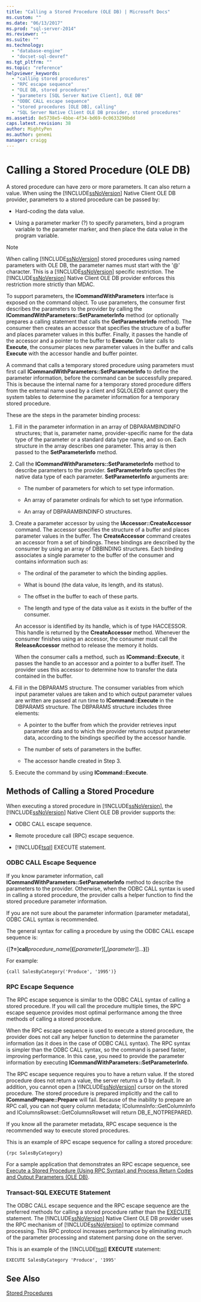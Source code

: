 ```yaml
---
title: "Calling a Stored Procedure (OLE DB) | Microsoft Docs"
ms.custom: ""
ms.date: "06/13/2017"
ms.prod: "sql-server-2014"
ms.reviewer: ""
ms.suite: ""
ms.technology: 
  - "database-engine"
  - "docset-sql-devref"
ms.tgt_pltfrm: ""
ms.topic: "reference"
helpviewer_keywords: 
  - "calling stored procedures"
  - "RPC escape sequence"
  - "OLE DB, stored procedures"
  - "parameters [SQL Server Native Client], OLE DB"
  - "ODBC CALL escape sequence"
  - "stored procedures [OLE DB], calling"
  - "SQL Server Native Client OLE DB provider, stored procedures"
ms.assetid: 8e5738e5-4bbe-4f34-bd69-0c0633290bdd
caps.latest.revision: 38
author: MightyPen
ms.author: genemi
manager: craigg
---
```

# Calling a Stored Procedure (OLE DB)
  A stored procedure can have zero or more parameters. It can also return a value. When using the [!INCLUDE[ssNoVersion](../../../includes/ssnoversion-md.md)] Native Client OLE DB provider, parameters to a stored procedure can be passed by:  
  
-   Hard-coding the data value.  
  
-   Using a parameter marker (?) to specify parameters, bind a program variable to the parameter marker, and then place the data value in the program variable.  
  
> [!NOTE]  
>  When calling [!INCLUDE[ssNoVersion](../../../includes/ssnoversion-md.md)] stored procedures using named parameters with OLE DB, the parameter names must start with the '@' character. This is a [!INCLUDE[ssNoVersion](../../../includes/ssnoversion-md.md)] specific restriction. The [!INCLUDE[ssNoVersion](../../../includes/ssnoversion-md.md)] Native Client OLE DB provider enforces this restriction more strictly than MDAC.  
  
 To support parameters, the **ICommandWithParameters** interface is exposed on the command object. To use parameters, the consumer first describes the parameters to the provider by calling the **ICommandWithParameters::SetParameterInfo** method (or optionally prepares a calling statement that calls the **GetParameterInfo** method). The consumer then creates an accessor that specifies the structure of a buffer and places parameter values in this buffer. Finally, it passes the handle of the accessor and a pointer to the buffer to **Execute**. On later calls to **Execute**, the consumer places new parameter values in the buffer and calls **Execute** with the accessor handle and buffer pointer.  
  
 A command that calls a temporary stored procedure using parameters must first call **ICommandWithParameters::SetParameterInfo** to define the parameter information, before the command can be successfully prepared. This is because the internal name for a temporary stored procedure differs from the external name used by a client and SQLOLEDB cannot query the system tables to determine the parameter information for a temporary stored procedure.  
  
 These are the steps in the parameter binding process:  
  
1.  Fill in the parameter information in an array of DBPARAMBINDINFO structures; that is, parameter name, provider-specific name for the data type of the parameter or a standard data type name, and so on. Each structure in the array describes one parameter. This array is then passed to the **SetParameterInfo** method.  
  
2.  Call the **ICommandWithParameters::SetParameterInfo** method to describe parameters to the provider. **SetParameterInfo** specifies the native data type of each parameter. **SetParameterInfo** arguments are:  
  
    -   The number of parameters for which to set type information.  
  
    -   An array of parameter ordinals for which to set type information.  
  
    -   An array of DBPARAMBINDINFO structures.  
  
3.  Create a parameter accessor by using the **IAccessor::CreateAccessor** command. The accessor specifies the structure of a buffer and places parameter values in the buffer. The **CreateAccessor** command creates an accessor from a set of bindings. These bindings are described by the consumer by using an array of DBBINDING structures. Each binding associates a single parameter to the buffer of the consumer and contains information such as:  
  
    -   The ordinal of the parameter to which the binding applies.  
  
    -   What is bound (the data value, its length, and its status).  
  
    -   The offset in the buffer to each of these parts.  
  
    -   The length and type of the data value as it exists in the buffer of the consumer.  
  
     An accessor is identified by its handle, which is of type HACCESSOR. This handle is returned by the **CreateAccessor** method. Whenever the consumer finishes using an accessor, the consumer must call the **ReleaseAccessor** method to release the memory it holds.  
  
     When the consumer calls a method, such as **ICommand::Execute**, it passes the handle to an accessor and a pointer to a buffer itself. The provider uses this accessor to determine how to transfer the data contained in the buffer.  
  
4.  Fill in the DBPARAMS structure. The consumer variables from which input parameter values are taken and to which output parameter values are written are passed at run time to **ICommand::Execute** in the DBPARAMS structure. The DBPARAMS structure includes three elements:  
  
    -   A pointer to the buffer from which the provider retrieves input parameter data and to which the provider returns output parameter data, according to the bindings specified by the accessor handle.  
  
    -   The number of sets of parameters in the buffer.  
  
    -   The accessor handle created in Step 3.  
  
5.  Execute the command by using **ICommand::Execute**.  
  
## Methods of Calling a Stored Procedure  
 When executing a stored procedure in [!INCLUDE[ssNoVersion](../../../includes/ssnoversion-md.md)], the [!INCLUDE[ssNoVersion](../../../includes/ssnoversion-md.md)] Native Client OLE DB provider supports the:  
  
-   ODBC CALL escape sequence.  
  
-   Remote procedure call (RPC) escape sequence.  
  
-   [!INCLUDE[tsql](../../../includes/tsql-md.md)] EXECUTE statement.  
  
### ODBC CALL Escape Sequence  
 If you know parameter information, call **ICommandWithParameters::SetParameterInfo** method to describe the parameters to the provider. Otherwise, when the ODBC CALL syntax is used in calling a stored procedure, the provider calls a helper function to find the stored procedure parameter information.  
  
 If you are not sure about the parameter information (parameter metadata), ODBC CALL syntax is recommended.  
  
 The general syntax for calling a procedure by using the ODBC CALL escape sequence is:  
  
 {[**?=**]**call***procedure_name*[**(**[*parameter*][**,**[*parameter*]]...**)**]}  
  
 For example:  
  
```  
{call SalesByCategory('Produce', '1995')}  
```  
  
### RPC Escape Sequence  
 The RPC escape sequence is similar to the ODBC CALL syntax of calling a stored procedure. If you will call the procedure multiple times, the RPC escape sequence provides most optimal performance among the three methods of calling a stored procedure.  
  
 When the RPC escape sequence is used to execute a stored procedure, the provider does not call any helper function to determine the parameter information (as it does in the case of ODBC CALL syntax). The RPC syntax is simpler than the ODBC CALL syntax, so the command is parsed faster, improving performance. In this case, you need to provide the parameter information by executing **ICommandWithParameters::SetParameterInfo**.  
  
 The RPC escape sequence requires you to have a return value. If the stored procedure does not return a value, the server returns a 0 by default. In addition, you cannot open a [!INCLUDE[ssNoVersion](../../../includes/ssnoversion-md.md)] cursor on the stored procedure. The stored procedure is prepared implicitly and the call to **ICommandPrepare::Prepare** will fail. Because of the inability to prepare an RPC call, you can not query column metadata; IColumnsInfo::GetColumnInfo and IColumnsRowset::GetColumnsRowset will return DB_E_NOTPREPARED.  
  
 If you know all the parameter metadata, RPC escape sequence is the recommended way to execute stored procedures.  
  
 This is an example of RPC escape sequence for calling a stored procedure:  
  
```  
{rpc SalesByCategory}  
```  
  
 For a sample application that demonstrates an RPC escape sequence, see [Execute a Stored Procedure &#40;Using RPC Syntax&#41; and Process Return Codes and Output Parameters &#40;OLE DB&#41;](../../native-client-ole-db-how-to/results/execute-stored-procedure-with-rpc-and-process-output.md).  
  
### Transact-SQL EXECUTE Statement  
 The ODBC CALL escape sequence and the RPC escape sequence are the preferred methods for calling a stored procedure rather than the [EXECUTE](/sql/t-sql/language-elements/execute-transact-sql) statement. The [!INCLUDE[ssNoVersion](../../../includes/ssnoversion-md.md)] Native Client OLE DB provider uses the RPC mechanism of [!INCLUDE[ssNoVersion](../../../includes/ssnoversion-md.md)] to optimize command processing. This RPC protocol increases performance by eliminating much of the parameter processing and statement parsing done on the server.  
  
 This is an example of the [!INCLUDE[tsql](../../../includes/tsql-md.md)] **EXECUTE** statement:  
  
```  
EXECUTE SalesByCategory 'Produce', '1995'  
```  
  
## See Also  
 [Stored Procedures](stored-procedures.md)  
  
  
